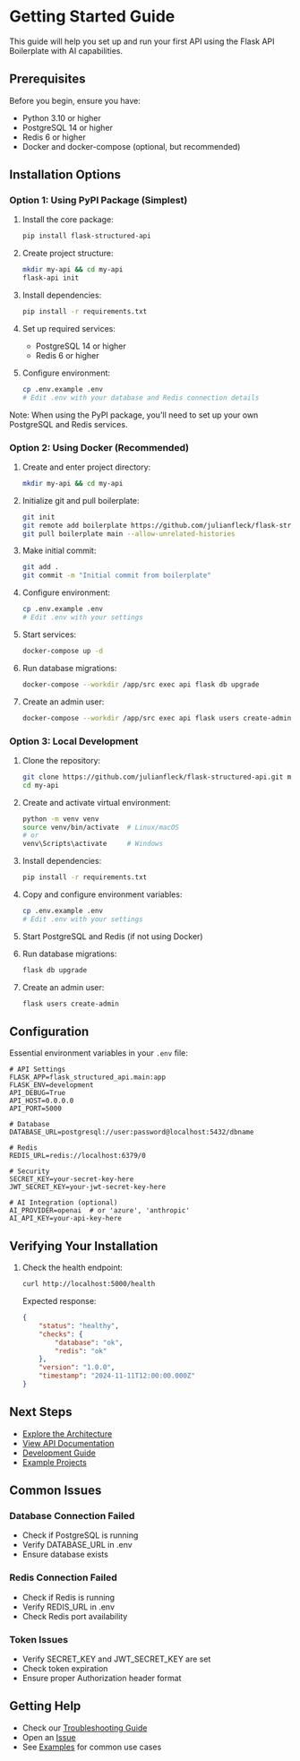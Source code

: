 # Getting Started Guide

This guide will help you set up and run your first API using the Flask API Boilerplate with AI capabilities.

## Prerequisites

Before you begin, ensure you have:
- Python 3.10 or higher
- PostgreSQL 14 or higher
- Redis 6 or higher
- Docker and docker-compose (optional, but recommended)

## Installation Options

### Option 1: Using PyPI Package (Simplest)

1. Install the core package:
   ```bash
   pip install flask-structured-api
   ```

2. Create project structure:
   ```bash
   mkdir my-api && cd my-api
   flask-api init
   ```

3. Install dependencies:
   ```bash
   pip install -r requirements.txt
   ```

4. Set up required services:
   - PostgreSQL 14 or higher
   - Redis 6 or higher

5. Configure environment:
   ```bash
   cp .env.example .env
   # Edit .env with your database and Redis connection details
   ```

Note: When using the PyPI package, you'll need to set up your own PostgreSQL and Redis services.

### Option 2: Using Docker (Recommended)

1. Create and enter project directory:
   ```bash
   mkdir my-api && cd my-api
   ```

2. Initialize git and pull boilerplate:
   ```bash
   git init
   git remote add boilerplate https://github.com/julianfleck/flask-structured-api.git
   git pull boilerplate main --allow-unrelated-histories
   ```

3. Make initial commit:
   ```bash
   git add .
   git commit -m "Initial commit from boilerplate"
   ```

4. Configure environment:
   ```bash
   cp .env.example .env
   # Edit .env with your settings
   ```

5. Start services:
   ```bash
   docker-compose up -d
   ```

6. Run database migrations:
   ```bash
   docker-compose --workdir /app/src exec api flask db upgrade
   ```

7. Create an admin user:
   ```bash
   docker-compose --workdir /app/src exec api flask users create-admin
   ```

### Option 3: Local Development

1. Clone the repository:
   ```bash
   git clone https://github.com/julianfleck/flask-structured-api.git my-api
   cd my-api
   ```

2. Create and activate virtual environment:
   ```bash
   python -m venv venv
   source venv/bin/activate  # Linux/macOS
   # or
   venv\Scripts\activate     # Windows
   ```

3. Install dependencies:
   ```bash
   pip install -r requirements.txt
   ```

4. Copy and configure environment variables:
   ```bash
   cp .env.example .env
   # Edit .env with your settings
   ```

5. Start PostgreSQL and Redis (if not using Docker)

6. Run database migrations:
   ```bash
   flask db upgrade
   ```

7. Create an admin user:
   ```bash
   flask users create-admin
   ```

## Configuration

Essential environment variables in your `.env` file:

```env
# API Settings
FLASK_APP=flask_structured_api.main:app
FLASK_ENV=development
API_DEBUG=True
API_HOST=0.0.0.0
API_PORT=5000

# Database
DATABASE_URL=postgresql://user:password@localhost:5432/dbname

# Redis
REDIS_URL=redis://localhost:6379/0

# Security
SECRET_KEY=your-secret-key-here
JWT_SECRET_KEY=your-jwt-secret-key-here

# AI Integration (optional)
AI_PROVIDER=openai  # or 'azure', 'anthropic'
AI_API_KEY=your-api-key-here
```

## Verifying Your Installation

1. Check the health endpoint:
   ```bash
   curl http://localhost:5000/health
   ```

   Expected response:
   ```json
   {
       "status": "healthy",
       "checks": {
           "database": "ok",
           "redis": "ok"
       },
       "version": "1.0.0",
       "timestamp": "2024-11-11T12:00:00.000Z"
   }
   ```

## Next Steps

- [Explore the Architecture](../architecture/README.md)
- [View API Documentation](../api/README.md)
- [Development Guide](../development/README.md)
- [Example Projects](examples/README.md)

## Common Issues

### Database Connection Failed
- Check if PostgreSQL is running
- Verify DATABASE_URL in .env
- Ensure database exists

### Redis Connection Failed
- Check if Redis is running
- Verify REDIS_URL in .env
- Check Redis port availability

### Token Issues
- Verify SECRET_KEY and JWT_SECRET_KEY are set
- Check token expiration
- Ensure proper Authorization header format

## Getting Help

- Check our [Troubleshooting Guide](../development/troubleshooting.md)
- Open an [Issue](https://github.com/julianfleck/flask-structured-api/issues)
- See [Examples](examples/README.md) for common use cases